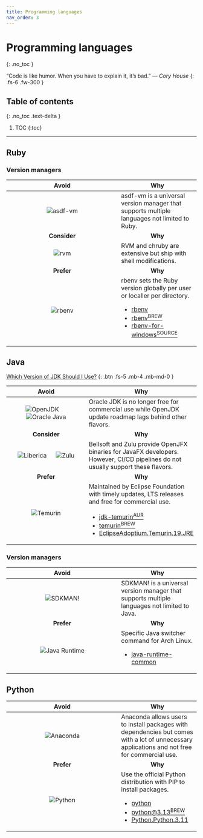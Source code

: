 ```yaml
---
title: Programming languages
nav_order: 3
---
```


# Programming languages
{: .no_toc }

&#8220;Code is like humor. When you have to explain it, it&#8217;s bad.&#8221;
&mdash; *Cory House*
{: .fs-6 .fw-300 }

## Table of contents
{: .no_toc .text-delta }

1. TOC
{:toc}

---

## Ruby

### Version managers

<div class="code-example" markdown="1">
  <table>
    <thead>
      <tr>
        <th style="text-align: center; width: 280px;">Avoid</th>
        <th style="text-align: center;">Why</th>
      </tr>
    </thead>
    <tbody>
      <tr>
        <td style="text-align: center;">
          <img
            alt="asdf-vm"
            title="asdf-vm"
            src="../../images/languages/asdf_vm.png"/>
        </td>
        <td style="text-align: left;">
          asdf-vm is a universal version manager that supports multiple
          languages not limited to Ruby.
        </td>
      </tr>
      <tr>
        <td style="text-align: center;"><b>Consider</b></td>
        <td style="text-align: center;"><b>Why</b></td>
      </tr>
      <tr>
        <td style="text-align: center;">
          <img
            alt="rvm"
            title="rvm"
            src="../../images/languages/rvm.png"/>
        </td>
        <td style="text-align: left;">
          RVM and chruby are extensive but ship with shell modifications.
        </td>
      </tr>
      <tr>
        <td style="text-align: center;"><b>Prefer</b></td>
        <td style="text-align: center;"><b>Why</b></td>
      </tr>
      <tr>
        <td style="text-align: center;">
          <img
            alt="rbenv"
            title="rbenv"
            src="../../images/languages/rbenv.png"/>
        </td>
        <td style="text-align: left;">
          rbenv sets the Ruby version globally per user or localler per
          directory.
          <ul>
            <li>
              <a
                class="label label-blue"
                href="https://archlinux.org/packages/extra/any/rbenv">
                rbenv
              </a>
            </li>
            <li>
              <a
                class="label label-purple"
                href="https://formulae.brew.sh/formula/rbenv">
                rbenv<sup>BREW</sup>
              </a>
            </li>
            <li>
              <a
                class="label label-red"
                href="https://github.com/RubyMetric/rbenv-for-windows/">
                rbenv-for-windows<sup>SOURCE</sup>
              </a>
            </li>
          </ul>
        </td>
      </tr>
    </tbody>
  </table>
</div>

## Java

[Which Version of JDK Should I Use?](https://whichjdk.com/)
{: .btn .fs-5 .mb-4 .mb-md-0 }

<div class="code-example" markdown="1">
  <table>
    <thead>
      <tr>
        <th style="text-align: center; width: 280px;">Avoid</th>
        <th style="text-align: center;">Why</th>
      </tr>
    </thead>
    <tbody>
      <tr>
        <td style="text-align: center;">
          <img
            alt="OpenJDK"
            title="OpenJDK"
            src="../../images/languages/openjdk.svg"/>
          &emsp;
          <img
            alt="Oracle Java"
            title="Oracle Java"
            src="../../images/languages/oracle_java.svg"/>
        </td>
        <td style="text-align: left;">
          Oracle JDK is no longer free for commercial use while OpenJDK update
          roadmap lags behind other flavors.
        </td>
      </tr>
      <tr>
        <td style="text-align: center;"><b>Consider</b></td>
        <td style="text-align: center;"><b>Why</b></td>
      </tr>
      <tr>
        <td style="text-align: center;">
          <img
            alt="Liberica"
            title="Liberica"
            src="../../images/languages/liberica.svg"/>
          &emsp;
          <img
            alt="Zulu"
            title="Zulu"
            src="../../images/languages/zulu.svg"/>
        </td>
        <td style="text-align: left;">
          Bellsoft and Zulu provide OpenJFX binaries for JavaFX developers.
          However, CI/CD pipelines do not usually support these flavors.
        </td>
      </tr>
      <tr>
        <td style="text-align: center;"><b>Prefer</b></td>
        <td style="text-align: center;"><b>Why</b></td>
      </tr>
      <tr>
        <td style="text-align: center;">
          <img
            alt="Temurin"
            title="Temurin"
            src="../../images/languages/temurin.svg"/>
        </td>
        <td style="text-align: left;">
          Maintained by Eclipse Foundation with timely updates, LTS releases
          and free for commercial use.
          <ul>
            <li>
              <a
                class="label label-blue"
                href="https://aur.archlinux.org/packages/jdk-temurin">
                jdk-temurin<sup>AUR</sup>
              </a>
            </li>
            <li>
              <a
                class="label label-purple"
                href="https://formulae.brew.sh/cask/temurin">
                temurin<sup>BREW</sup>
              </a>
            </li>
            <li>
              <a
                class="label label-red"
                href="https://winget.run/pkg/EclipseAdoptium/Temurin.19.JRE">
                EclipseAdoptium.Temurin.19.JRE
              </a>
            </li>
          </ul>
        </td>
      </tr>
    </tbody>
  </table>
</div>

### Version managers

<div class="code-example" markdown="1">
  <table>
    <thead>
      <tr>
        <th style="text-align: center; width: 280px;">Avoid</th>
        <th style="text-align: center;">Why</th>
      </tr>
    </thead>
    <tbody>
      <tr>
        <td style="text-align: center;">
          <img
            alt="SDKMAN!"
            title="SDKMAN!"
            src="../../images/languages/sdkman.svg"/>
        </td>
        <td style="text-align: left;">
          SDKMAN! is a universal version manager that supports multiple
          languages not limited to Java.
        </td>
      </tr>
      <tr>
        <td style="text-align: center;"><b>Prefer</b></td>
        <td style="text-align: center;"><b>Why</b></td>
      </tr>
      <tr>
        <td style="text-align: center;">
          <img
            alt="Java Runtime"
            title="Java Runtime"
            src="../../images/languages/java_runtime.svg"/>
        </td>
        <td style="text-align: left;">
          Specific Java switcher command for Arch Linux.
          <ul>
            <li>
              <a
                class="label label-blue"
                href="https://archlinux.org/packages/extra/any/java-runtime-common">
                java-runtime-common
              </a>
            </li>
          </ul>
        </td>
      </tr>
    </tbody>
  </table>
</div>

## Python

<div class="code-example" markdown="1">
  <table>
    <thead>
      <tr>
        <th style="text-align: center; width: 280px;">Avoid</th>
        <th style="text-align: center;">Why</th>
      </tr>
    </thead>
    <tbody>
      <tr>
        <td style="text-align: center;">
          <img
            alt="Anaconda"
            title="Anaconda"
            src="../../images/languages/anaconda.svg"/>
        </td>
        <td style="text-align: left;">
          Anaconda allows users to install packages with dependencies but comes
          with a lot of unnecessary applications and not free for commercial
          use.
        </td>
      </tr>
      <tr>
        <td style="text-align: center;"><b>Prefer</b></td>
        <td style="text-align: center;"><b>Why</b></td>
      </tr>
      <tr>
        <td style="text-align: center;">
          <img
            alt="Python"
            title="Python"
            src="../../images/languages/python.svg"/>
        </td>
        <td style="text-align: left;">
          Use the official Python distribution with PIP to install packages.
          <ul>
            <li>
              <a
                class="label label-blue"
                href="https://archlinux.org/packages/core/x86_64/python">
                python
              </a>
            </li>
            <li>
              <a
                class="label label-purple"
                href="https://formulae.brew.sh/formula/python@3.13">
                python@3.13<sup>BREW</sup>
              </a>
            </li>
            <li>
              <a
                class="label label-red"
                href="https://winget.run/pkg/Python/Python.3.11">
                Python.Python.3.11
              </a>
            </li>
          </ul>
        </td>
      </tr>
    </tbody>
  </table>
</div>
